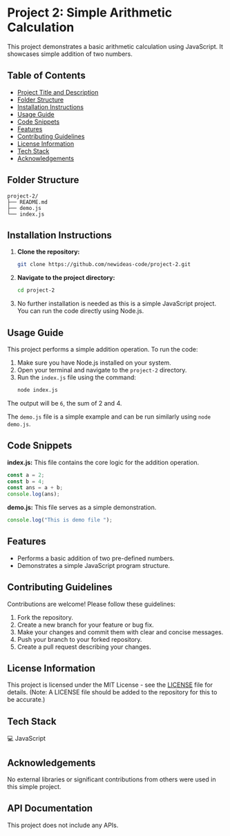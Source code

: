 # Project 2: Simple Arithmetic Calculation

This project demonstrates a basic arithmetic calculation using JavaScript.  It showcases simple addition of two numbers.

## Table of Contents

- [Project Title and Description](#project-title-and-description)
- [Folder Structure](#folder-structure)
- [Installation Instructions](#installation-instructions)
- [Usage Guide](#usage-guide)
- [Code Snippets](#code-snippets)
- [Features](#features)
- [Contributing Guidelines](#contributing-guidelines)
- [License Information](#license-information)
- [Tech Stack](#tech-stack)
- [Acknowledgements](#acknowledgements)


## Folder Structure

```
project-2/
├── README.md
├── demo.js
└── index.js
```

## Installation Instructions

1. **Clone the repository:**
   ```bash
   git clone https://github.com/newideas-code/project-2.git
   ```
2. **Navigate to the project directory:**
   ```bash
   cd project-2
   ```
3. No further installation is needed as this is a simple JavaScript project.  You can run the code directly using Node.js.

## Usage Guide

This project performs a simple addition operation. To run the code:

1. Make sure you have Node.js installed on your system.
2. Open your terminal and navigate to the `project-2` directory.
3. Run the `index.js` file using the command:
   ```bash
   node index.js
   ```
The output will be `6`, the sum of 2 and 4.

The `demo.js` file is a simple example and can be run similarly using `node demo.js`.

## Code Snippets

**index.js:** This file contains the core logic for the addition operation.

```javascript
const a = 2;
const b = 4;
const ans = a + b;
console.log(ans);
```

**demo.js:** This file serves as a simple demonstration.

```javascript
console.log("This is demo file ");
```


## Features

- Performs a basic addition of two pre-defined numbers.
- Demonstrates a simple JavaScript program structure.


## Contributing Guidelines

Contributions are welcome!  Please follow these guidelines:

1. Fork the repository.
2. Create a new branch for your feature or bug fix.
3. Make your changes and commit them with clear and concise messages.
4. Push your branch to your forked repository.
5. Create a pull request describing your changes.


## License Information

This project is licensed under the MIT License - see the [LICENSE](LICENSE) file for details.  (Note:  A LICENSE file should be added to the repository for this to be accurate.)


## Tech Stack

💻 JavaScript


## Acknowledgements

No external libraries or significant contributions from others were used in this simple project.


## API Documentation

This project does not include any APIs.
